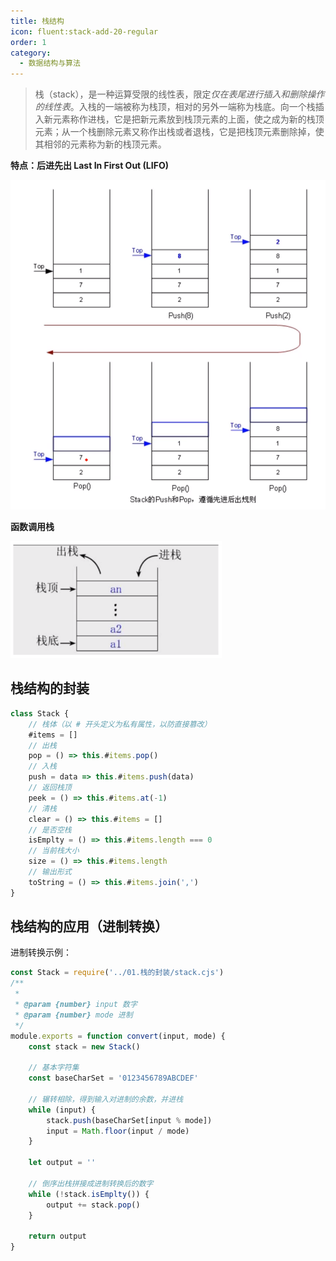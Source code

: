 ```yaml
---
title: 栈结构
icon: fluent:stack-add-20-regular
order: 1
category:
  - 数据结构与算法
---
```


> 栈（stack），是一种运算受限的线性表，限定*仅在表尾进行插入和删除操作的线性表*。入栈的一端被称为栈顶，相对的另外一端称为栈底。向一个栈插入新元素称作进栈，它是把新元素放到栈顶元素的上面，使之成为新的栈顶元素；从一个栈删除元素又称作出栈或者退栈，它是把栈顶元素删除掉，使其相邻的元素称为新的栈顶元素。

**特点：后进先出 Last In First Out (LIFO)**

<img src="../../../.vuepress/public/assets/images/more-than-code/data-structure/image-20230503215901052-1705847565766-1.png" alt="image-20230503215901052" style="zoom: 67%;" />

**函数调用栈**

<img src="../../../.vuepress/public/assets/images/more-than-code/data-structure/image-20230503220103789-1705847565766-2.png" alt="image-20230503220103789" style="zoom: 33%;" />

## 栈结构的封装

````javascript
class Stack {
    // 栈体（以 # 开头定义为私有属性，以防直接篡改）
    #items = []
    // 出栈
    pop = () => this.#items.pop()
    // 入栈
    push = data => this.#items.push(data)
    // 返回栈顶
    peek = () => this.#items.at(-1)
    // 清栈
    clear = () => this.#items = []
    // 是否空栈
    isEmplty = () => this.#items.length === 0
    // 当前栈大小
    size = () => this.#items.length
    // 输出形式
    toString = () => this.#items.join(',')
}
````

## 栈结构的应用（进制转换）

进制转换示例：

````javascript
const Stack = require('../01.栈的封装/stack.cjs')
/**
 * 
 * @param {number} input 数字
 * @param {number} mode 进制
 */
module.exports = function convert(input, mode) {
    const stack = new Stack()

    // 基本字符集
    const baseCharSet = '0123456789ABCDEF'
    
    // 辗转相除，得到输入对进制的余数，并进栈
    while (input) {
        stack.push(baseCharSet[input % mode])
        input = Math.floor(input / mode)
    }

    let output = ''

    // 倒序出栈拼接成进制转换后的数字
    while (!stack.isEmplty()) {
        output += stack.pop()
    }

    return output
}
````